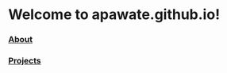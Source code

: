 # Welcome to apawate.github.io!

### [About](https://apawate.github.io/about.md)
### [Projects](https://apawate.github.io/projects.md)
